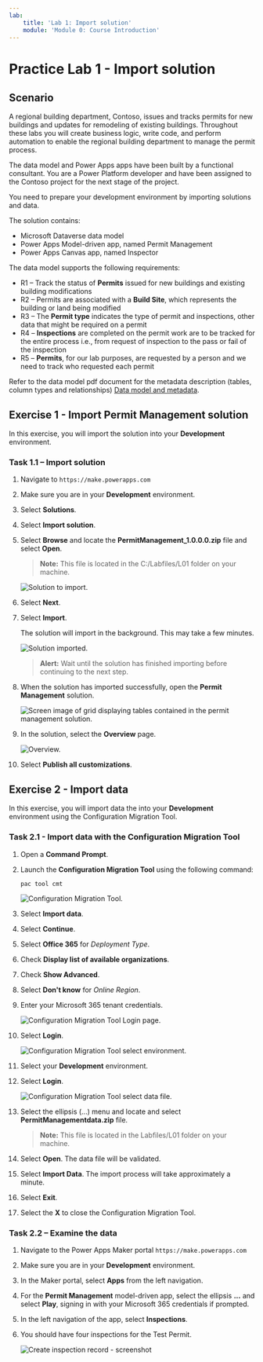 ```yaml
---
lab:
    title: 'Lab 1: Import solution'
    module: 'Module 0: Course Introduction'
---
```


# Practice Lab 1 - Import solution

## Scenario

A regional building department, Contoso, issues and tracks permits for new buildings and updates for remodeling of existing buildings. Throughout these labs you will create business logic, write code, and perform automation to enable the regional building department to manage the permit process.

The data model and Power Apps apps have been built by a functional consultant. You are a Power Platform developer and have been assigned to the Contoso project for the next stage of the project.

You need to prepare your development environment by importing solutions and data.

The solution contains:

- Microsoft Dataverse data model
- Power Apps Model-driven app, named Permit Management
- Power Apps Canvas app, named Inspector

The data model supports the following requirements:

- R1 – Track the status of **Permits** issued for new buildings and existing building modifications
- R2 – Permits are associated with a **Build Site**, which represents the building or land being modified
- R3 – The **Permit type** indicates the type of permit and inspections, other data that might be required on a permit
- R4 – **Inspections** are completed on the permit work are to be tracked for the entire process i.e., from request of inspection to the pass or fail of the inspection
- R5 – **Permits**, for our lab purposes, are requested by a person and we need to track who requested each permit

Refer to the data model pdf document for the metadata description (tables, column types and relationships) [Data model and metadata](../../Allfiles/Labs/L01/DataModel.pdf).

## Exercise 1 - Import Permit Management solution

In this exercise, you will import the solution into your **Development** environment.

### Task 1.1 – Import solution

1. Navigate to `https://make.powerapps.com`

1. Make sure you are in your **Development** environment.

1. Select **Solutions**.

1. Select **Import solution**.

1. Select **Browse** and locate the **PermitManagement_1.0.0.0.zip** file and select **Open**.

    > **Note:** This file is located in the C:/Labfiles/L01 folder on your machine.

    ![Solution to import.](../images/L01/solution-to-import.png)

1. Select **Next**.

1. Select **Import**.

    The solution will import in the background. This may take a few minutes.

    ![Solution imported.](../images/L01/solution-imported.png)

    > **Alert:** Wait until the solution has finished importing before continuing to the next step.

1. When the solution has imported successfully, open the **Permit Management** solution.

    ![Screen image of grid displaying tables contained in the permit management solution.](../images/L01/solution-objects.png)

1. In the solution, select the **Overview** page.

    ![Overview.](../images/L01/solution-overview.png)

1. Select **Publish all customizations**.

## Exercise 2 - Import data

In this exercise, you will import data the into your **Development** environment using the Configuration Migration Tool.

### Task 2.1 - Import data with the Configuration Migration Tool

1. Open a **Command Prompt**.

1. Launch the **Configuration Migration Tool** using the following command:

    `pac tool cmt`

    ![Configuration Migration Tool.](../images/L01/configuration-migration-step1.png)

1. Select **Import data**.

1. Select **Continue**.

1. Select **Office 365** for *Deployment Type*.

1. Check **Display list of available organizations**.

1. Check **Show Advanced**.

1. Select **Don't know** for *Online Region*.

1. Enter your Microsoft 365 tenant credentials.

    ![Configuration Migration Tool Login page.](../images/L01/configuration-migration-step2.png)

1. Select **Login**.

    ![Configuration Migration Tool select environment.](../images/L01/configuration-migration-step3a.png)

1. Select your **Development** environment.

1. Select **Login**.

    ![Configuration Migration Tool select data file.](../images/L01/configuration-migration-step4.png)

1. Select the ellipsis (...) menu and locate and select **PermitManagementdata.zip** file.

    > **Note:** This file is located in the Labfiles/L01 folder on your machine.

1. Select **Open**. The data file will be validated.

1. Select **Import Data**. The import process will take approximately a minute.

1. Select **Exit**.

1. Select the **X** to close the Configuration Migration Tool.

### Task 2.2 – Examine the data

1. Navigate to the Power Apps Maker portal `https://make.powerapps.com`

1. Make sure you are in your **Development** environment.

1. In the Maker portal, select **Apps** from the left navigation.

1. For the **Permit Management** model-driven app, select the ellipsis **...** and select **Play**, signing in with your Microsoft 365 credentials if prompted.

1. In the left navigation of the app, select **Inspections**.

1. You should have four inspections for the Test Permit.

    ![Create inspection record - screenshot](../images/L01/test-data-inspections.png)
